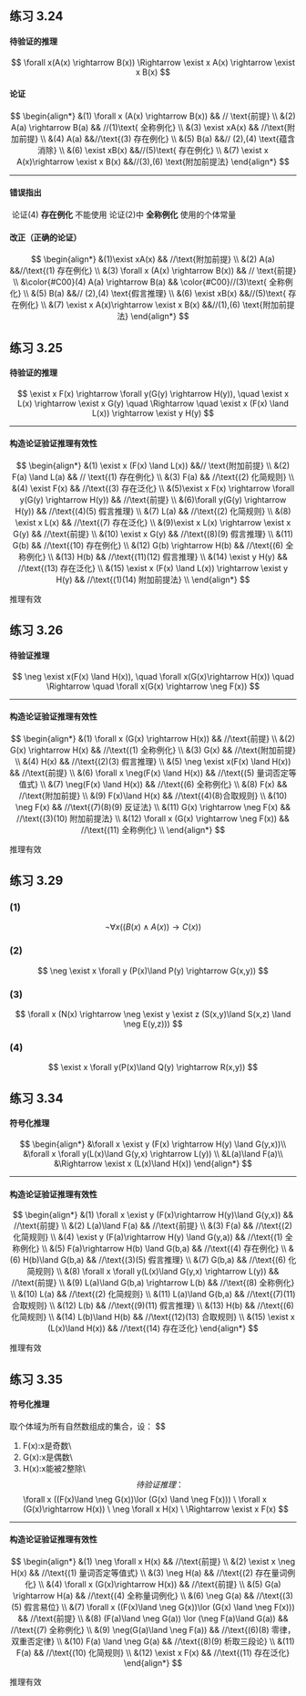 ## 练习 3.24 

#### 待验证的推理

$$
\forall x(A(x) \rightarrow B(x)) \Rightarrow \exist x A(x) \rightarrow \exist x B(x)
$$

#### 论证

$$
\begin{align*}
&(1) \forall x (A(x) \rightarrow B(x))  && // \text{前提} \\
&(2) A(a) \rightarrow B(a) && //(1)\text{ 全称例化} \\
&(3) \exist xA(x) && //\text{附加前提} \\
&(4) A(a) &&//\text{(3) 存在例化} \\
&(5) B(a) &&// (2),(4) \text{蕴含消除} \\
&(6) \exist xB(x) &&//(5)\text{ 存在例化} \\
&(7) \exist x A(x)\rightarrow \exist x B(x) &&//(3),(6) \text{附加前提法}
\end{align*}
$$

---

#### 错误指出

​	论证(4) **存在例化** 不能使用 论证(2)中 **全称例化** 使用的个体常量



#### 改正（正确的论证）

$$
\begin{align*}
&(1)\exist xA(x) 
&& //\text{附加前提} 
\\
&(2) A(a) 
&&//\text{(1) 存在例化} 
\\
&(3) \forall x (A(x) \rightarrow B(x))  
&& // \text{前提}
\\
&\color{#C00}(4) A(a) \rightarrow B(a) 
&& \color{#C00}//(3)\text{ 全称例化} 
\\
&(5) B(a) 
&&// (2),(4) \text{假言推理} 
\\
&(6) \exist xB(x) 
&&//(5)\text{ 存在例化} 
\\
&(7) \exist x A(x)\rightarrow \exist x B(x) 
&&//(1),(6) \text{附加前提法}
\end{align*}
$$



## 练习 3.25

#### 待验证的推理

$$
\exist x F(x) \rightarrow \forall y(G(y) \rightarrow H(y)),
\quad 
\exist x L(x) \rightarrow \exist x G(y) 
\quad 
\Rightarrow 
\quad 
\exist x (F(x) \land L(x)) \rightarrow \exist y H(y)
$$

---

#### 构造论证验证推理有效性

$$
\begin{align*}
&(1) \exist x (F(x) \land L(x)) 
&&// \text{附加前提} 
\\
&(2) F(a) \land L(a) 
&& // \text{(1) 存在例化}
\\
&(3)  F(a)
&& //\text{(2) 化简规则}
\\
&(4) \exist F(x)  
&& //\text{(3) 存在泛化}
\\
&(5)\exist x F(x) \rightarrow \forall y(G(y) \rightarrow H(y))
&& //\text{前提}
\\
&(6)\forall y(G(y) \rightarrow H(y)) 
&& //\text{(4)(5) 假言推理}
\\
&(7) L(a)
&& //\text{(2) 化简规则}
\\
&(8) \exist x L(x)
&& //\text{(7) 存在泛化}
\\
&(9)\exist x L(x) \rightarrow \exist x G(y) 
&& //\text{前提}
\\
&(10) \exist x G(y) 
&& //\text{(8)(9) 假言推理}
\\
&(11) G(b)
&& //\text{(10) 存在例化}
\\
&(12) G(b) \rightarrow H(b)
&& //\text{(6) 全称例化}
\\
&(13) H(b)
&& //\text{(11)(12) 假言推理}
\\
&(14) \exist y H(y)
&& //\text{(13) 存在泛化}
\\
&(15) \exist x (F(x) \land L(x)) \rightarrow \exist y H(y)
&& //\text{(1)(14) 附加前提法}
\\
\end{align*}
$$

推理有效



## 练习 3.26

#### 待验证推理

$$
\neg \exist x(F(x) \land H(x)),
\quad 
\forall x(G(x)\rightarrow H(x))
\quad 
\Rightarrow
\quad
\forall x(G(x) \rightarrow \neg F(x))
$$

---

#### 构造论证验证推理有效性

$$
\begin{align*}
&(1) \forall x (G(x) \rightarrow H(x))
&& //\text{前提}
\\
&(2) G(x) \rightarrow H(x) 
&& //\text{(1) 全称例化}
\\
&(3) G(x) 
&& //\text{附加前提}
\\
&(4) H(x)
&& //\text{(2)(3) 假言推理}
\\
&(5) \neg \exist x(F(x) \land H(x)) 
&& //\text{前提}
\\
&(6) \forall x \neg(F(x) \land H(x))
&& //\text{(5) 量词否定等值式}
\\
&(7) \neg(F(x) \land H(x))
&& //\text{(6) 全称例化}
\\
&(8) F(x)
&& //\text{附加前提}
\\
&(9) F(x)\land H(x)
&& //\text{(4)(8)合取规则}
\\
&(10) \neg F(x)
&& //\text{(7)(8)(9) 反证法}
\\
&(11) G(x) \rightarrow \neg F(x)
&& //\text{(3)(10) 附加前提法}
\\
&(12) \forall x (G(x) \rightarrow \neg F(x))
&& //\text{(11) 全称例化}
\\
\end{align*}
$$

推理有效



## 练习 3.29

### (1)

$$
\neg \forall x((B(x)\land A(x))\rightarrow C(x))
$$

### (2)

$$
\neg \exist x \forall y (P(x)\land P(y) \rightarrow G(x,y))
$$

### (3)

$$
\forall x (N(x) \rightarrow \neg \exist y \exist z (S(x,y)\land S(x,z) \land \neg E(y,z)))
$$



### (4)

$$
\exist x \forall y(P(x)\land Q(y) \rightarrow R(x,y))
$$





## 练习 3.34

#### 符号化推理

$$
\begin{align*}
&\forall x \exist y (F(x) \rightarrow H(y) \land G(y,x))\\
&\forall x \forall y(L(x)\land G(y,x) \rightarrow L(y)) \\
&L(a)\land F(a)\\
&\Rightarrow \exist x (L(x)\land H(x))
\end{align*}
$$

---

#### 构造论证验证推理有效性

$$
\begin{align*}
&(1) \forall x \exist y (F(x)\rightarrow H(y)\land G(y,x))
&& //\text{前提}
\\
&(2) L(a)\land F(a) 
&& //\text{前提}
\\
&(3) F(a) 
&& //\text{(2) 化简规则}
\\
&(4) \exist y (F(a)\rightarrow H(y) \land G(y,a))
&& //\text{(1) 全称例化}
\\
&(5) F(a)\rightarrow H(b) \land G(b,a)
&& //\text{(4) 存在例化}
\\ 
&(6) H(b)\land G(b,a)
&& //\text{(3)(5) 假言推理}
\\
&(7) G(b,a)
&& //\text{(6) 化简规则}
\\
&(8) \forall x \forall y(L(x)\land G(y,x) \rightarrow L(y)) 
&& //\text{前提}
\\
&(9) L(a)\land G(b,a) \rightarrow L(b)
&& //\text{(8) 全称例化}
\\
&(10) L(a)
&& //\text{(2) 化简规则}
\\
&(11) L(a)\land G(b,a)
&& //\text{(7)(11) 合取规则}
\\
&(12) L(b)
&& //\text{(9)(11) 假言推理}
\\
&(13) H(b)
&& //\text{(6) 化简规则}
\\
&(14) L(b)\land H(b)
&& //\text{(12)(13) 合取规则}
\\
&(15) \exist x (L(x)\land H(x))
&& //\text{(14) 存在泛化}
\end{align*}
$$

推理有效



## 练习 3.35

#### 符号化推理

取个体域为所有自然数组成的集合，设：
$$
1. F(x):x是奇数\\
2. G(x):x是偶数\\
3. H(x):x能被2整除\\
$$
待验证推理：
$$
\forall x ((F(x)\land \neg G(x))\lor (G(x) \land \neg F(x)))
\\
\forall x (G(x)\rightarrow H(x))
\\
\neg \forall x H(x)
\\
\Rightarrow \exist x F(x)
$$

---

#### 构造论证验证推理有效性

$$
\begin{align*}
&(1) \neg \forall x H(x)
&& //\text{前提}
\\
&(2) \exist x \neg H(x)
&& //\text{(1) 量词否定等值式}
\\
&(3) \neg H(a)
&& //\text{(2) 存在量词例化}
\\
&(4) \forall x (G(x)\rightarrow H(x))
&& //\text{前提}
\\
&(5) G(a) \rightarrow H(a)
&& //\text{(4) 全称量词例化}
\\
&(6) \neg G(a)
&& //\text{(3)(5) 假言易位}
\\
&(7) \forall x ((F(x)\land \neg G(x))\lor (G(x) \land \neg F(x)))
&& //\text{前提}
\\
&(8) (F(a)\land \neg G(a)) \lor (\neg F(a)\land G(a))
&& //\text{(7) 全称例化}
\\
&(9) \neg(G(a)\land \neg F(a))
&& //\text{(6)(8) 零律，双重否定律}
\\
&(10) F(a) \land \neg G(a)
&& //\text{(8)(9) 析取三段论}
\\
&(11) F(a)
&& //\text{(10) 化简规则}
\\
&(12) \exist x F(x)
&& //\text{(11) 存在泛化}
\end{align*}
$$

推理有效